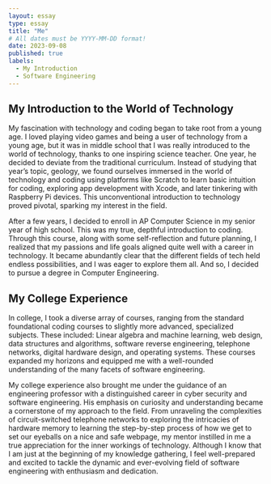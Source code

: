 ```yaml
---
layout: essay
type: essay
title: "Me"
# All dates must be YYYY-MM-DD format!
date: 2023-09-08
published: true
labels:
  - My Introduction
  - Software Engineering
---
```


## My Introduction to the World of Technology
My fascination with technology and coding began to take root from a young age. I loved playing video games and being a user of technology from a young age, but it was in middle school that I was really introduced to the world of technology, thanks to one inspiring science teacher. One year, he decided to deviate from the traditional curriculum. Instead of studying that year’s topic, geology, we found ourselves immersed in the world of technology and coding using platforms like Scratch to learn basic intuition for coding, exploring app development with Xcode, and later tinkering with Raspberry Pi devices. This unconventional introduction to technology proved pivotal, sparking my interest in the field.

After a few years, I decided to enroll in AP Computer Science in my senior year of high school. This was my true, depthful introduction to coding. Through this course, along with some self-reflection and future planning, I realized that my passions and life goals aligned quite well with a career in technology. It became abundantly clear that the different fields of tech held endless possibilities, and I was eager to explore them all. And so, I decided to pursue a degree in Computer Engineering.

## My College Experience
In college, I took a diverse array of courses, ranging from the standard foundational coding courses to slightly more advanced, specialized subjects. These included: Linear algebra and machine learning, web design, data structures and algorithms, software reverse engineering, telephone networks, digital hardware design, and operating systems. These courses expanded my horizons and equipped me with a well-rounded understanding of the many facets of software engineering.

My college experience also brought me under the guidance of an engineering professor with a distinguished career in cyber security and software engineering. His emphasis on curiosity and understanding became a cornerstone of my approach to the field. From unraveling the complexities of circuit-switched telephone networks to exploring the intricacies of hardware memory to learning the step-by-step process of how we get to set our eyeballs on a nice and safe webpage, my mentor instilled in me a true appreciation for the inner workings of technology. Although I know that I am just at the beginning of my knowledge gathering, I feel well-prepared and excited to tackle the dynamic and ever-evolving field of software engineering with enthusiasm and dedication.
